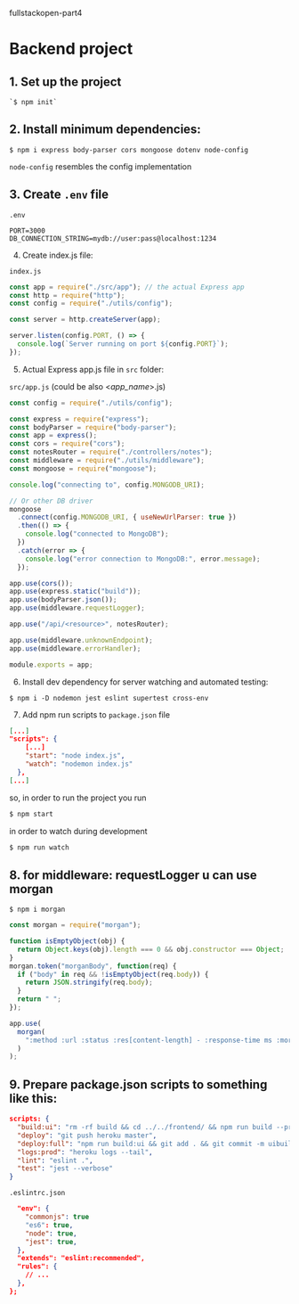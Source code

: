 fullstackopen-part4

# Backend project

## 1. Set up the project

    `$ npm init`

## 2. Install minimum dependencies:

`$ npm i express body-parser cors mongoose dotenv node-config`

`node-config` resembles the config implementation

## 3. Create `.env` file

`.env`

```
PORT=3000
DB_CONNECTION_STRING=mydb://user:pass@localhost:1234
```

4.  Create index.js file:

`index.js`

```javascript
const app = require("./src/app"); // the actual Express app
const http = require("http");
const config = require("./utils/config");

const server = http.createServer(app);

server.listen(config.PORT, () => {
  console.log(`Server running on port ${config.PORT}`);
});
```

5.  Actual Express app.js file in `src` folder:

`src/app.js` (could be also <_app_name_>.js)

```javascript
const config = require("./utils/config");

const express = require("express");
const bodyParser = require("body-parser");
const app = express();
const cors = require("cors");
const notesRouter = require("./controllers/notes");
const middleware = require("./utils/middleware");
const mongoose = require("mongoose");

console.log("connecting to", config.MONGODB_URI);

// Or other DB driver
mongoose
  .connect(config.MONGODB_URI, { useNewUrlParser: true })
  .then(() => {
    console.log("connected to MongoDB");
  })
  .catch(error => {
    console.log("error connection to MongoDB:", error.message);
  });

app.use(cors());
app.use(express.static("build"));
app.use(bodyParser.json());
app.use(middleware.requestLogger);

app.use("/api/<resource>", notesRouter);

app.use(middleware.unknownEndpoint);
app.use(middleware.errorHandler);

module.exports = app;
```

6. Install dev dependency for server watching and automated testing:

```
$ npm i -D nodemon jest eslint supertest cross-env
```

7. Add npm run scripts to `package.json` file

```json
[...]
"scripts": {
    [...]
    "start": "node index.js",
    "watch": "nodemon index.js"
  },
[...]
```

so, in order to run the project you run

```bash
$ npm start
```

in order to watch during development

```bash
$ npm run watch
```

## 8. for middleware: requestLogger u can use morgan

```
$ npm i morgan
```

```javascript
const morgan = require("morgan");

function isEmptyObject(obj) {
  return Object.keys(obj).length === 0 && obj.constructor === Object;
}
morgan.token("morganBody", function(req) {
  if ("body" in req && !isEmptyObject(req.body)) {
    return JSON.stringify(req.body);
  }
  return " ";
});

app.use(
  morgan(
    ":method :url :status :res[content-length] - :response-time ms :morganBody"
  )
);
```

## 9. Prepare package.json scripts to something like this:

```json
scripts: {
  "build:ui": "rm -rf build && cd ../../frontend/ && npm run build --prod && cp -r build ../../backend/",
  "deploy": "git push heroku master",
  "deploy:full": "npm run build:ui && git add . && git commit -m uibuild && git push && npm run deploy",
  "logs:prod": "heroku logs --tail",
  "lint": "eslint .",
  "test": "jest --verbose"
}
```

`.eslintrc.json`

```json
  "env": {
    "commonjs": true
    "es6": true,
    "node": true,
    "jest": true,
  },
  "extends": "eslint:recommended",
  "rules": {
    // ...
  },
};
```
